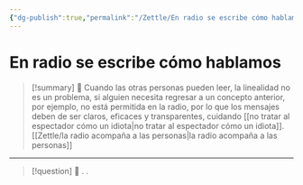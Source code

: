```yaml
---
{"dg-publish":true,"permalink":"/Zettle/En radio se escribe cómo hablamos/","title":"En radio se escribe cómo hablamos","updated":"2023-11-20T19:23:07.984-05:00"}
---
```



#  En radio se escribe cómo hablamos

> [!summary] 🧠
> Cuando las otras personas pueden leer, la linealidad no es un problema, si alguien necesita regresar a un concepto anterior, por ejemplo, no está permitida en la radio, por lo que los mensajes deben de ser claros, eficaces y transparentes, cuidando [[no tratar al espectador cómo un idiota\|no tratar al espectador cómo un idiota]]. [[Zettle/la radio acompaña a las personas\|la radio acompaña a las personas]]

- - - 
> [!question] 🔗
> .
> .


